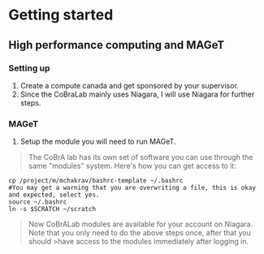 # Getting started 
## High performance computing and MAGeT

### Setting up 
1. Create a compute canada and get sponsored by your supervisor.
2. Since the CoBraLab mainly uses Niagara, I will use Niagara for further steps.

### MAGeT
1. Setup the module you will need to run MAGeT.
        
  >The CoBrA lab has its own set of software you can use through the same "modules" system. Here's how you can get access to it:        
  ```
  cp /project/m/mchakrav/bashrc-template ~/.bashrc 
  #You may get a warning that you are overwriting a file, this is okay and expected, select yes.
  source ~/.bashrc
  ln -s $SCRATCH ~/scratch
  ```
  >Now CoBrALab modules are available for your account on Niagara. Note that you only need to do the above steps once, after that you 
  should >have access to the modules immediately after logging in.

